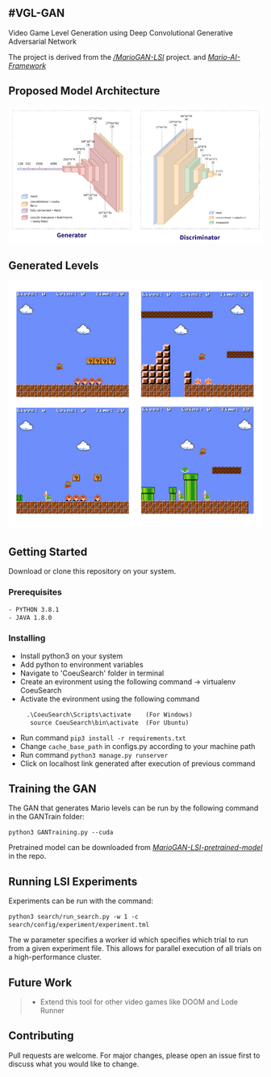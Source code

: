 #VGL-GAN
-----
Video Game Level Generation using Deep Convolutional Generative Adversarial Network

The project is derived from the *[/MarioGAN-LSI](https://github.com/icaros-usc/MarioGAN-LSI)* project. and *[Mario-AI-Framework](https://github.com/amidos2006/Mario-AI-Framework)* 

## Proposed Model Architecture
![Model-Design](https://github.com/abhinav-bohra/VGL-GAN/blob/main/Docs/Model.png)

## Generated Levels
![Model-Design](https://github.com/abhinav-bohra/VGL-GAN/blob/main/Docs/Levels.png)

## Getting Started

Download or clone this repository on your system.

### Prerequisites
```
- PYTHON 3.8.1
- JAVA 1.8.0
```

### Installing
- Install python3 on your system
- Add python to environment variables
- Navigate to 'CoeuSearch' folder in terminal 
- Create an evironment using the following command -> virtualenv CoeuSearch
- Activate the evironment using the following command  
```
     .\CoeuSearch\Scripts\activate    (For Windows)
      source CoeuSearch\bin\activate  (For Ubuntu)
```
- Run command ```pip3 install -r requirements.txt```
- Change ```cache_base_path``` in configs.py according to your machine path
- Run command ```python3 manage.py runserver```
- Click on localhost link generated after execution of previous command

## Training the GAN
The GAN that generates Mario levels can be run by the following command in the GANTrain folder:

```
python3 GANTraining.py --cuda
```

Pretrained model can be downloaded from *[MarioGAN-LSI-pretrained-model](https://github.com/icaros-usc/MarioGAN-LSI/blob/master/GANTrain/samples/netG_epoch_4999_7684.pth)* in the repo.

## Running LSI Experiments
Experiments can be run with the command:
```
python3 search/run_search.py -w 1 -c search/config/experiment/experiment.tml
```

The w parameter specifies a worker id which specifies which trial to run from a given experiment file. This allows for parallel execution of all trials on a high-performance cluster.

## Future Work
> - Extend this tool for other video games like DOOM and Lode Runner

## Contributing

Pull requests are welcome. For major changes, please open an issue first to discuss what you would like to change.
